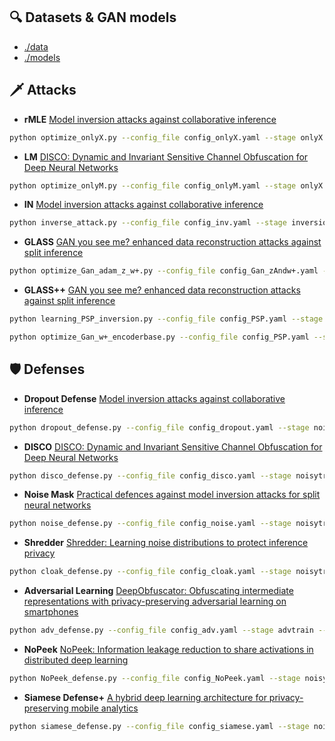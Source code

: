 ## 🔍 Datasets & GAN models
- [./data](https://pan.baidu.com/s/1KEHREObxO19KtICAEfJeew?pwd=6qkj)
- [./models](https://pan.baidu.com/s/1xOwdoUQPrODnCVjEqzc7iQ?pwd=ehfc)

## 🗡️ Attacks

- **rMLE** [Model inversion attacks against collaborative inference](https://dl.acm.org/doi/abs/10.1145/3359789.3359824)
```bash
python optimize_onlyX.py --config_file config_onlyX.yaml --stage onlyX --index 1
```

- **LM** [DISCO: Dynamic and Invariant Sensitive Channel Obfuscation for Deep Neural Networks](https://openaccess.thecvf.com/content/CVPR2021/html/Singh_DISCO_Dynamic_and_Invariant_Sensitive_Channel_Obfuscation_for_Deep_Neural_CVPR_2021_paper.html)
```bash
python optimize_onlyM.py --config_file config_onlyM.yaml --stage onlyX --index 2
```

- **IN** [Model inversion attacks against collaborative inference](https://dl.acm.org/doi/abs/10.1145/3359789.3359824)
```bash
python inverse_attack.py --config_file config_inv.yaml --stage inversion --index 3
```

- **GLASS** [GAN you see me? enhanced data reconstruction attacks against split inference](https://proceedings.neurips.cc/paper_files/paper/2023/hash/ab003a4f85ecb1b7b1514ff539dc7395-Abstract-Conference.html)
```bash
python optimize_Gan_adam_z_w+.py --config_file config_Gan_zAndw+.yaml --stage Gan --index 4
```

- **GLASS++** [GAN you see me? enhanced data reconstruction attacks against split inference](https://proceedings.neurips.cc/paper_files/paper/2023/hash/ab003a4f85ecb1b7b1514ff539dc7395-Abstract-Conference.html)
```bash
python learning_PSP_inversion.py --config_file config_PSP.yaml --stage inversion --index 5
```
```bash
python optimize_Gan_w+_encoderbase.py --config_file config_PSP.yaml --stage Gan --index 6
```

## 🛡️ Defenses

- **Dropout Defense** [Model inversion attacks against collaborative inference](https://dl.acm.org/doi/abs/10.1145/3359789.3359824)
```bash
python dropout_defense.py --config_file config_dropout.yaml --stage noisytrain --index 7
```

- **DISCO** [DISCO: Dynamic and Invariant Sensitive Channel Obfuscation for Deep Neural Networks](https://openaccess.thecvf.com/content/CVPR2021/html/Singh_DISCO_Dynamic_and_Invariant_Sensitive_Channel_Obfuscation_for_Deep_Neural_CVPR_2021_paper.html)
```bash
python disco_defense.py --config_file config_disco.yaml --stage noisytrain --index 8
```

- **Noise Mask** [Practical defences against model inversion attacks for split neural networks](https://arxiv.org/abs/2104.05743)
```bash
python noise_defense.py --config_file config_noise.yaml --stage noisytrain --index 9
```

- **Shredder** [Shredder: Learning noise distributions to protect inference privacy](https://dl.acm.org/doi/abs/10.1145/3373376.3378522)
```bash
python cloak_defense.py --config_file config_cloak.yaml --stage noisytrain --index 10
```

- **Adversarial Learning** [DeepObfuscator: Obfuscating intermediate representations with privacy-preserving adversarial learning on smartphones](https://dl.acm.org/doi/abs/10.1145/3450268.3453519)
```bash
python adv_defense.py --config_file config_adv.yaml --stage advtrain --index 11
```

- **NoPeek** [NoPeek: Information leakage reduction to share activations in distributed deep learning](https://ieeexplore.ieee.org/abstract/document/9346367)
```bash
python NoPeek_defense.py --config_file config_NoPeek.yaml --stage noisytrain --index 12
```

- **Siamese Defense+** [A hybrid deep learning architecture for privacy-preserving mobile analytics](https://ieeexplore.ieee.org/abstract/document/8962332)
```bash
python siamese_defense.py --config_file config_siamese.yaml --stage noisytrain --index 13
```





